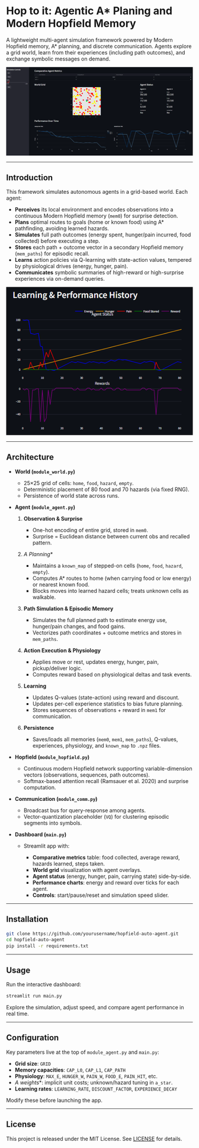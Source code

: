 # Hop to it: Agentic A* Planing and Modern Hopfield Memory

A lightweight multi-agent simulation framework powered by Modern Hopfield memory, A\* planning, and discrete communication. Agents explore a grid world, learn from their experiences (including path outcomes), and exchange symbolic messages on demand.

![App example](example-app.png)

---

## Introduction

This framework simulates autonomous agents in a grid-based world. Each agent:

* **Perceives** its local environment and encodes observations into a continuous Modern Hopfield memory (`mem0`) for surprise detection.
* **Plans** optimal routes to goals (home or known food) using A\* pathfinding, avoiding learned hazards.
* **Simulates** full path outcomes (energy spent, hunger/pain incurred, food collected) before executing a step.
* **Stores** each path + outcome vector in a secondary Hopfield memory (`mem_paths`) for episodic recall.
* **Learns** action policies via Q-learning with state-action values, tempered by physiological drives (energy, hunger, pain).
* **Communicates** symbolic summaries of high-reward or high-surprise experiences via on-demand queries.

![Agent learning history](example-learning.png)

---

## Architecture

* **World (`module_world.py`)**

  * 25×25 grid of cells: `home`, `food`, `hazard`, `empty`.
  * Deterministic placement of 80 food and 70 hazards (via fixed RNG).
  * Persistence of world state across runs.

* **Agent (`module_agent.py`)**

  1. **Observation & Surprise**

     * One-hot encoding of entire grid, stored in `mem0`.
     * Surprise = Euclidean distance between current obs and recalled pattern.
  2. **A* Planning*\*

     * Maintains a `known_map` of stepped-on cells (`home`, `food`, `hazard`, `empty`).
     * Computes A\* routes to home (when carrying food or low energy) or nearest known food.
     * Blocks moves into learned hazard cells; treats unknown cells as walkable.
  3. **Path Simulation & Episodic Memory**

     * Simulates the full planned path to estimate energy use, hunger/pain changes, and food gains.
     * Vectorizes path coordinates + outcome metrics and stores in `mem_paths`.
  4. **Action Execution & Physiology**

     * Applies move or rest, updates energy, hunger, pain, pickup/deliver logic.
     * Computes reward based on physiological deltas and task events.
  5. **Learning**

     * Updates Q-values (state-action) using reward and discount.
     * Updates per-cell experience statistics to bias future planning.
     * Stores sequences of observations + reward in `mem1` for communication.
  6. **Persistence**

     * Saves/loads all memories (`mem0`, `mem1`, `mem_paths`), Q-values, experiences, physiology, and `known_map` to `.npz` files.

* **Hopfield (`module_hopfield.py`)**

  * Continuous modern Hopfield network supporting variable-dimension vectors (observations, sequences, path outcomes).
  * Softmax-based attention recall (Ramsauer et al. 2020) and surprise computation.

* **Communication (`module_comm.py`)**

  * Broadcast bus for query-response among agents.
  * Vector-quantization placeholder (`VQ`) for clustering episodic segments into symbols.

* **Dashboard (`main.py`)**

  * Streamlit app with:

    * **Comparative metrics** table: food collected, average reward, hazards learned, steps taken.
    * **World grid** visualization with agent overlays.
    * **Agent status** (energy, hunger, pain, carrying state) side-by-side.
    * **Performance charts**: energy and reward over ticks for each agent.
    * **Controls**: start/pause/reset and simulation speed slider.

---

## Installation

```bash
git clone https://github.com/yourusername/hopfield-auto-agent.git
cd hopfield-auto-agent
pip install -r requirements.txt
```

---

## Usage

Run the interactive dashboard:

```bash
streamlit run main.py
```

Explore the simulation, adjust speed, and compare agent performance in real time.

---

## Configuration

Key parameters live at the top of `module_agent.py` and `main.py`:

* **Grid size**: `GRID`
* **Memory capacities**: `CAP_L0`, `CAP_L1`, `CAP_PATH`
* **Physiology**: `MAX_E`, `HUNGER_W`, `PAIN_W`, `FOOD_E`, `PAIN_HIT`, etc.
* **A* weights*\*: implicit unit costs; unknown/hazard tuning in `a_star`.
* **Learning rates**: `LEARNING_RATE`, `DISCOUNT_FACTOR`, `EXPERIENCE_DECAY`

Modify these before launching the app.

---

## License

This project is released under the MIT License. See [LICENSE](LICENSE) for details.
